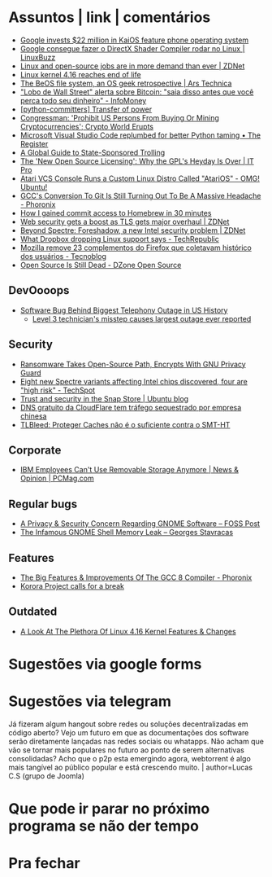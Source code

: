 Assuntos | link | comentários
=============================
* [Google invests $22 million in KaiOS feature phone operating system](https://www.androidpolice.com/2018/06/28/google-invests-22-million-kaios-feature-phone-operating-system/)
* [Google consegue fazer o DirectX Shader Compiler rodar no Linux | LinuxBuzz](https://www.linuxbuzz.com.br/2018/06/google-consegue-fazer-directx-shader-compiler-rodar-no-linux.html)
* [​Linux and open-source jobs are in more demand than ever | ZDNet](https://www.zdnet.com/article/linux-and-open-source-jobs-are-in-more-demand-than-ever/)
* [Linux kernel 4.16 reaches end of life](https://mybroadband.co.za/news/software/266593-linux-kernel-4-16-reaches-end-of-life.html)
* [The BeOS file system, an OS geek retrospective | Ars Technica](http://arstechnica.com/open-source/news/2010/06/the-beos-filesystem.ars)
* ["Lobo de Wall Street" alerta sobre Bitcoin: "saia disso antes que você perca todo seu dinheiro" - InfoMoney](https://www.infomoney.com.br/mercados/bitcoin/noticia/7501807/lobo-wall-street-alerta-sobre-bitcoin-saia-disso-antes-que)
* [&#91;python-committers&#93; Transfer of power](https://www.mail-archive.com/python-committers@python.org/msg05628.html)
* [Congressman: 'Prohibit US Persons From Buying Or Mining Cryptocurrencies'; Crypto World Erupts](https://www.forbes.com/sites/jasonbloomberg/2018/07/21/congressman-prohibit-us-persons-from-buying-or-mining-cryptocurrencies-crypto-world-erupts/#566202315007)
* [Microsoft Visual Studio Code replumbed for better Python taming • The Register    ](https://www.theregister.co.uk/2018/07/20/microsoft_visual_studio_code_python/)
* [A Global Guide to State-Sponsored Trolling](https://www.bloomberg.com/features/2018-government-sponsored-cyber-militia-cookbook/)
* [The 'New Open Source Licensing': Why the GPL's Heyday Is Over | IT Pro](http://www.itprotoday.com/web-development/open-source-licensing-why-gpls-heyday-over)
* [Atari VCS Console Runs a Custom Linux Distro Called "AtariOS" - OMG! Ubuntu!](https://www.omgubuntu.co.uk/2018/07/atari-vcs-ram-linux-distro-support)
* [GCC's Conversion To Git Is Still Turning Out To Be A Massive Headache - Phoronix](https://www.phoronix.com/scan.php?page=news_item&px=GCC-Git-Complexities)
* [How I gained commit access to Homebrew in 30 minutes](https://medium.com/@vesirin/how-i-gained-commit-access-to-homebrew-in-30-minutes-2ae314df03ab)
* [​Web security gets a boost as TLS gets major overhaul | ZDNet](http://flip.it/t_i0iy)
* [​Beyond Spectre: Foreshadow, a new Intel security problem | ZDNet](http://flip.it/yU2XxV)
* [What Dropbox dropping Linux support says - TechRepublic](https://www.techrepublic.com/article/what-dropbox-dropping-linux-support-says)
* [Mozilla remove 23 complementos do Firefox que coletavam histórico dos usuários - Tecnoblog](http://flip.it/56RYnO)
* [Open Source Is Still Dead - DZone Open Source](https://dzone.com/articles/open-source-is-still-dead)

DevOooops
---------
* [Software Bug Behind Biggest Telephony Outage in US History](https://www.bleepingcomputer.com/news/software/software-bug-behind-biggest-telephony-outage-in-us-history/)
  * [Level 3 technician's misstep causes largest outage ever reported](https://www.fiercetelecom.com/telecom/fcc-finally-specifies-cause-2016-level-3-network-outage)

Security
--------
* [Ransomware Takes Open-Source Path, Encrypts With GNU Privacy Guard](https://securingtomorrow.mcafee.com/mcafee-labs/ransomware-takes-open-source-path-encrypts-gnu-privacy-guard/)
* [Eight new Spectre variants affecting Intel chips discovered, four are "high risk" - TechSpot](https://www.techspot.com/news/74447-eight-new-spectre-variants-affecting-intel-chips-discovered.html)
* [Trust and security in the Snap Store | Ubuntu blog](https://blog.ubuntu.com/2018/05/15/trust-and-security-in-the-snap-store)
* [DNS gratuito da CloudFlare tem tráfego sequestrado por empresa chinesa](https://medium.com/@ayubio/dns-gratuito-da-cloudflare-tem-tr%C3%A1fego-sequestrado-por-empresa-chinesa-b0a4de05cdbc)
* [TLBleed: Proteger Caches não é o suficiente contra o SMT-HT](https://linux-br.org/81-tlbleed-proteger-caches-nao-e-o-suficiente-contra-o-smt-ht)

Corporate
---------
* [IBM Employees Can't Use Removable Storage Anymore | News & Opinion | PCMag.com](https://www.pcmag.com/news/361098/ibm-employees-cant-use-removable-storage-anymore)

Regular bugs
------------
* [A Privacy & Security Concern Regarding GNOME Software – FOSS Post](https://fosspost.org/analytics/privacy-security-concern-regarding-gnome-software)
* [The Infamous GNOME Shell Memory Leak – Georges Stavracas](https://feaneron.com/2018/04/20/the-infamous-gnome-shell-memory-leak/)

Features
--------
* [The Big Features & Improvements Of The GCC 8 Compiler - Phoronix](https://www.phoronix.com/scan.php?page=news_item&px=GCC-8-Compiler-Features-List)
* [Korora Project calls for a break](https://kororaproject.org/about/news/time-for-a-break)

Outdated
--------
* [A Look At The Plethora Of Linux 4.16 Kernel Features & Changes](https://www.phoronix.com/scan.php?page=article&item=linux-416-changes&num=1)


Sugestões via google forms
==========================

Sugestões via telegram
======================
Já fizeram algum hangout sobre redes ou soluções decentralizadas em código aberto?  Vejo um futuro em que as documentações dos software serão diretamente lançadas nas redes sociais ou whatapps.  Não acham que vão se tornar mais populares no futuro ao ponto de serem alternativas consolidadas?  Acho que o p2p esta emergindo agora, webtorrent é algo mais tangível ao público popular e está crescendo muito. | author=Lucas C.S (grupo de Joomla)

Que pode ir parar no próximo programa se não der tempo
=======================================================

Pra fechar
==========


